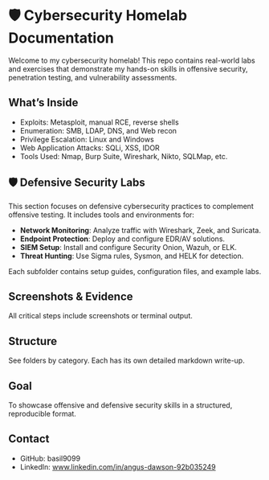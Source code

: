 # 🛡️ Cybersecurity Homelab Documentation

Welcome to my cybersecurity homelab! This repo contains real-world labs and exercises that demonstrate my hands-on skills in offensive security, penetration testing, and vulnerability assessments.

##  What’s Inside
- Exploits: Metasploit, manual RCE, reverse shells
- Enumeration: SMB, LDAP, DNS, and Web recon
- Privilege Escalation: Linux and Windows
- Web Application Attacks: SQLi, XSS, IDOR
- Tools Used: Nmap, Burp Suite, Wireshark, Nikto, SQLMap, etc.

## 🛡️ Defensive Security Labs

This section focuses on defensive cybersecurity practices to complement offensive testing. It includes tools and environments for:

- **Network Monitoring**: Analyze traffic with Wireshark, Zeek, and Suricata.
- **Endpoint Protection**: Deploy and configure EDR/AV solutions.
- **SIEM Setup**: Install and configure Security Onion, Wazuh, or ELK.
- **Threat Hunting**: Use Sigma rules, Sysmon, and HELK for detection.

Each subfolder contains setup guides, configuration files, and example labs.

## Screenshots & Evidence
All critical steps include screenshots or terminal output.

## Structure
See folders by category. Each has its own detailed markdown write-up.

## Goal
To showcase offensive and defensive security skills in a structured, reproducible format.

## Contact
- GitHub: basil9099
- LinkedIn: www.linkedin.com/in/angus-dawson-92b035249
